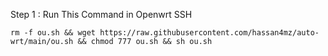 Step 1 : Run This Command in Openwrt SSH
```
rm -f ou.sh && wget https://raw.githubusercontent.com/hassan4mz/auto-wrt/main/ou.sh && chmod 777 ou.sh && sh ou.sh
```
